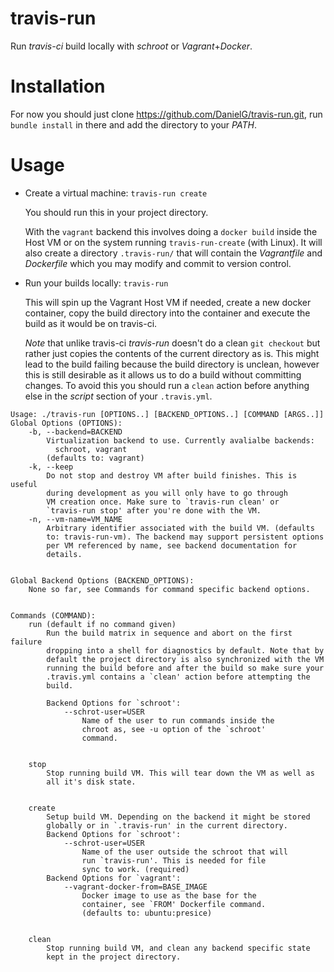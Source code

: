 travis-run
==========

Run *travis-ci* build locally with *schroot* or *Vagrant*+*Docker*.

Installation
============

For now you should just clone https://github.com/DanielG/travis-run.git, run
`bundle install` in there and add the directory to your *PATH*.

Usage
=====

- Create a virtual machine: `travis-run create`

  You should run this in your project directory.

  With the `vagrant` backend this involves doing a `docker build` inside the
  Host VM or on the system running `travis-run-create` (with Linux). It will
  also create a directory `.travis-run/` that will contain the *Vagrantfile* and
  *Dockerfile* which you may modify and commit to version control.

- Run your builds locally: `travis-run`

  This will spin up the Vagrant Host VM if needed, create a new docker
  container, copy the build directory into the container and execute the build
  as it would be on travis-ci.

  _Note_ that unlike travis-ci *travis-run* doesn't do a clean `git checkout`
  but rather just copies the contents of the current directory as is. This might
  lead to the build failing because the build directory is unclean, however this
  is still desirable as it allows us to do a build without committing
  changes. To avoid this you should run a `clean` action before anything else in
  the *script* section of your `.travis.yml`.


```
Usage: ./travis-run [OPTIONS..] [BACKEND_OPTIONS..] [COMMAND [ARGS..]]
Global Options (OPTIONS):
	-b, --backend=BACKEND
		Virtualization backend to use. Currently avalialbe backends:
		  schroot, vagrant
		(defaults to: vagrant)
	-k, --keep
		Do not stop and destroy VM after build finishes. This is useful
		during development as you will only have to go through
		VM creation once. Make sure to `travis-run clean' or
		`travis-run stop' after you're done with the VM.
	-n, --vm-name=VM_NAME
		Arbitrary identifier associated with the build VM. (defaults
		to: travis-run-vm). The backend may support persistent options
		per VM referenced by name, see backend documentation for
		details.


Global Backend Options (BACKEND_OPTIONS):
	None so far, see Commands for command specific backend options.


Commands (COMMAND):
	run (default if no command given)
		Run the build matrix in sequence and abort on the first failure
		dropping into a shell for diagnostics by default. Note that by
		default the project directory is also synchronized with the VM
		running the build before and after the build so make sure your
		.travis.yml contains a `clean' action before attempting the
		build.

		Backend Options for `schroot':
			--schrot-user=USER
				Name of the user to run commands inside the
				chroot as, see -u option of the `schroot'
				command.


	stop
		Stop running build VM. This will tear down the VM as well as
		all it's disk state.


	create
		Setup build VM. Depending on the backend it might be stored
		globally or in `.travis-run' in the current directory.
		Backend Options for `schroot':
			--schrot-user=USER
				Name of the user outside the schroot that will
				run `travis-run'. This is needed for file
				sync to work. (required)
		Backend Options for `vagrant':
			--vagrant-docker-from=BASE_IMAGE
				Docker image to use as the base for the
				container, see `FROM' Dockerfile command.
				(defaults to: ubuntu:presice)


	clean
		Stop running build VM, and clean any backend specific state
		kept in the project directory.
```
